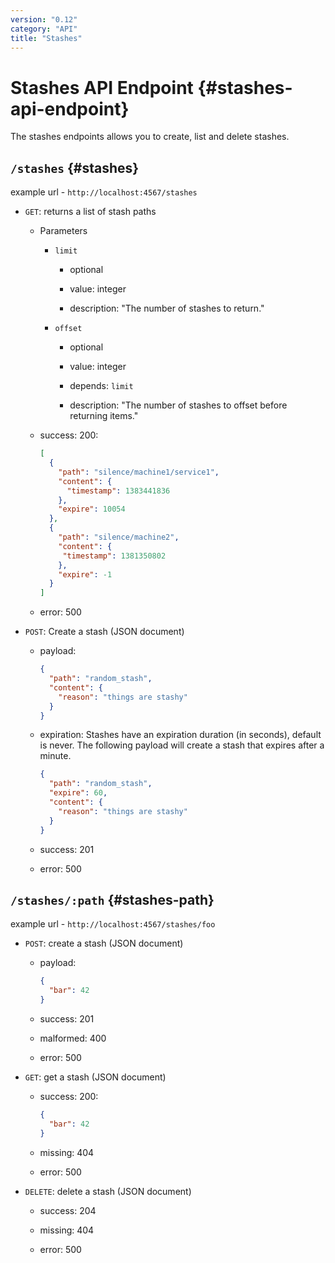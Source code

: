 ```yaml
---
version: "0.12"
category: "API"
title: "Stashes"
---
```


# Stashes API Endpoint {#stashes-api-endpoint}

The stashes endpoints allows you to create, list and delete stashes.

## `/stashes` {#stashes}

example url - `http://localhost:4567/stashes`

* `GET`: returns a list of stash paths

  - Parameters

    - `limit`

      - optional

      - value: integer

      - description: "The number of stashes to return."

    - `offset`

      - optional

      - value: integer

      - depends: `limit`

      - description: "The number of stashes to offset before returning items."

  - success: 200:

    ~~~ json
    [
      {
        "path": "silence/machine1/service1",
        "content": {
          "timestamp": 1383441836
        },
        "expire": 10054
      },
      {
        "path": "silence/machine2",
        "content": {
         "timestamp": 1381350802
        },
        "expire": -1
      }
    ]
    ~~~
  - error: 500

* `POST`: Create a stash (JSON document)

  - payload:

    ~~~ json
    {
      "path": "random_stash",
      "content": {
        "reason": "things are stashy"
      }
    }
    ~~~
  - expiration: Stashes have an expiration duration (in seconds), default is never. The following payload will create a stash that expires after a minute.

    ~~~ json
    {
      "path": "random_stash",
      "expire": 60,
      "content": {
        "reason": "things are stashy"
      }
    }
    ~~~


  - success: 201

  - error: 500

## `/stashes/:path` {#stashes-path}

example url - `http://localhost:4567/stashes/foo`

* `POST`: create a stash (JSON document)

  - payload:

    ~~~ json
    {
      "bar": 42
    }
    ~~~

  - success: 201

  - malformed: 400

  - error: 500

* `GET`: get a stash (JSON document)

  - success: 200:

    ~~~ json
    {
      "bar": 42
    }
    ~~~

  - missing: 404

  - error: 500

* `DELETE`: delete a stash (JSON document)

  - success: 204

  - missing: 404

  - error: 500
